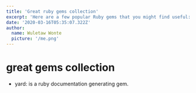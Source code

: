 ```yaml
---
title: 'Great ruby gems collection'
excerpt: 'Here are a few popular Ruby gems that you might find useful: Rails - Rails is a popular web application framework for Ruby.'
date: '2020-03-16T05:35:07.322Z'
author:
  name: Wuletaw Wonte
  picture: '/me.png'
---
```


# great gems collection

- yard: is a ruby documentation generating gem.